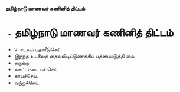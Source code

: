 **தமிழ்நாடு மாணவர் கணினித் திட்டம்**
- # தமிழ்நாடு மாணவர் கணினித் திட்டம்
- v. சடலப் பதனீடுசெய்
- இறந்த உடலைத் தைலமிடிட்டுணக்கிப் பதனப்படுத்தி வை
- சுருக்கு
- வாட்டமடையச் செய்
- காயச்செய்.
- வற்றச்செய்.

